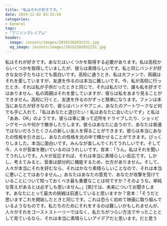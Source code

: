 ```yaml
---
title: "私はそれが好きです。"
date: 2019-12-02 03:25:55
categories:
- General
tags:
- "アニソンプレミアム"
header:
  image: /assets/images/20191202032231.jpg
  og_image: /assets/images/20191202032231.jpg
---
```


私はそれが好きです。あなたはいくつかを取得する必要があります。私は高校からいくつかを取得していましたが、彼らは素晴らしいです。私と同じバンドが好きな女の子たちはとても面白いです。高校に通うとき、私は大ファンで、両親はそれを愛していますが、友達を作るのは本当に難しいです。今、私が高校に行ったとき、それは私が子供だったときと同じで、それは私だけで、誰も私を好きではありません、私の両親はそれを愛していますが、彼らは私をあまり見ることができません。高校に行くと、友達を作るのがずっと簡単になります。ファンは本当にあなたが好きなので、彼らはバンドやアニメ、あなたのアートワークなど何でも手に入れて、「私はあなたと遊びたい！私はあなたに会いたいです」と私は「ああ、OK」のようです。彼らは車に乗って近所をドライブしたり、ショッピングモールや何かで散歩したりします。彼らはあなたに会うので、あなたは普通ではないだろうたくさんの新しい友人を得ることができます。彼らは本当にあなたの性格を引き出し、あなたの性格を光の中で輝かせることができます。びっくりしました。本当に面白いです。みんなが楽しんでくれてうれしいです。そして今、人々が音楽を聴いているのはうれしいです。宮本：「うん。私はそれを聞いてうれしいです。人々が反応すれば、それは本当に素晴らしい反応です。しかし、考えてみると、音楽は部分的に機能するため、仕方がありません。そして、人々が本当にそれを好むなら、それはかなり素晴らしいことなので、それは本当に悪いことではありません。」あなたはあなたの意見で、あなたが攻撃を受けていることについて知っておくべき最も重要なことは何ですか？そのような。単純な答えがあるとは必ずしも思いません。」[笑]では、未来についてお聞きします。あなたにとって最大の挑戦は前進していると思いますか？宮本：「そうだと思いますこれを開始したときと同じです。これは恐らく初めて映画に取り組んでいるようなものです。私たちのためにそれをするのは難しいかもしれませんが、人々がそれをゴーストストーリーではなく、私たちがつらい方法でやったこととして見ているなら、それは本当に素晴らしいアイデアだと思います。だと思う
